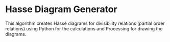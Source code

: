# Hasse Diagram Generator

This algorithm creates Hasse diagrams for divisibility relations (partial order relations) using Python for the calculations and Processing for drawing the diagrams.
